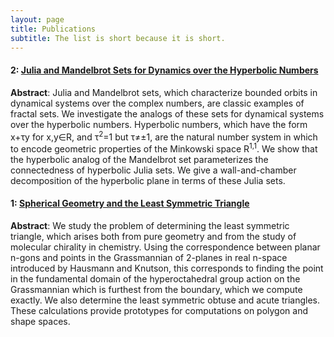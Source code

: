```yaml
---
layout: page
title: Publications
subtitle: The list is short because it is short.
---
```



#### 2: [Julia and Mandelbrot Sets for Dynamics over the Hyperbolic Numbers](https://aaronshukert.github.io/HyperbolicMandelbrotAndJuliaSets.pdf)
**Abstract**: Julia and Mandelbrot sets, which characterize bounded orbits in dynamical systems over the complex numbers, are classic examples of fractal sets. We investigate the analogs of these sets for dynamical systems over the hyperbolic numbers. Hyperbolic numbers, which have the form x+τy for x,y∈R, and τ<sup>2</sup>=1 but τ≠±1, are the natural number system in which to encode geometric properties of the Minkowski space R<sup>1,1</sup>. We show that the hyperbolic analog of the Mandelbrot set parameterizes the connectedness of hyperbolic Julia sets. We give a wall-and-chamber decomposition of the hyperbolic plane in terms of these Julia sets.


#### 1: [Spherical Geometry and the Least Symmetric Triangle](https://aaronshukert.github.io/LeastSymmetricTriangle.pdf)
**Abstract**: We study the problem of determining the least symmetric triangle, which arises both from pure geometry and from the study of molecular chirality in chemistry. Using the correspondence between planar n-gons and points in the Grassmannian of 2-planes in real n-space introduced by Hausmann and Knutson, this corresponds to finding the point in the fundamental domain of the hyperoctahedral group action on the Grassmannian which is furthest from the boundary, which we compute exactly. We also determine the least symmetric obtuse and acute triangles. These calculations provide prototypes for computations on polygon and shape spaces.

